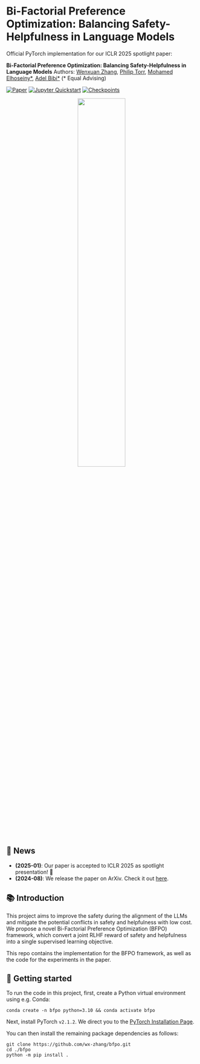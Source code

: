 # Bi-Factorial Preference Optimization: Balancing Safety-Helpfulness in Language Models

Official PyTorch implementation for our ICLR 2025 spotlight paper:

**Bi-Factorial Preference Optimization: Balancing Safety-Helpfulness in Language Models**
Authors: [Wenxuan Zhang](https://wx-zhang.github.io), [Philip Torr](https://www.robots.ox.ac.uk/~phst/), [Mohamed Elhoseiny*](https://www.mohamed-elhoseiny.com/), [Adel Bibi*](www.adelbibi.com/) (* Equal Advising)

[![Paper](https://img.shields.io/badge/Paper-red?logo=arxiv&logoWidth=15)](https://arxiv.org/abs/2408.15313)
[![Jupyter Quickstart](https://img.shields.io/badge/Quickstart-orange?logo=google-colab&logoWidth=15)](https://colab.research.google.com/drive/1OpgYL_cxekAqZF8B8zuQZkPQxUIxzV0K?usp=sharing)
[![Checkpoints](https://img.shields.io/badge/🤗%20Checkpoints-grey?logoColor=white&logoWidth=20)](https://3dcompat-dataset.org/doc/dl-dataset.html)

<p align="center">
  <img src="assets/bfpo.gif" width="50%">
</p>


## 📰 News
- **(2025-01)**: Our paper is accepted to ICLR 2025 as spotlight presentation! 🎉
- **(2024-08)**: We release the paper on ArXiv. Check it out [here](https://arxiv.org/abs/2408.15313).

## 📚 Introduction
This project aims to improve the safety during the alignment of the LLMs and mitigate the potential conflicts in safety and helpfulness with low cost. We propose a novel Bi-Factorial Preference Optimization (BFPO) framework, which convert a joint RLHF reward of safety and helpfulness into a single supervised learning objective. 

This repo contains the implementation for the BFPO framework, as well as the code for the experiments in the paper.



## 🚀 Getting started
To run the code in this project, first, create a Python virtual environment using e.g. Conda:

```shell
conda create -n bfpo python=3.10 && conda activate bfpo
```
Next, install PyTorch `v2.1.2`. We direct you to the [PyTorch Installation Page](https://pytorch.org/get-started/locally/).

You can then install the remaining package dependencies as follows:

```shell
git clone https://github.com/wx-zhang/bfpo.git
cd ./bfpo
python -m pip install .
```